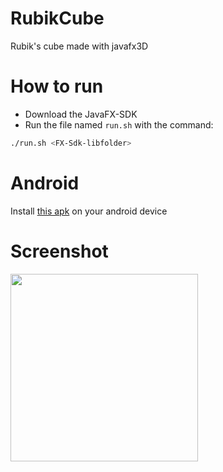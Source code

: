 # RubikCube
Rubik's cube made with javafx3D
# How to run
* Download the JavaFX-SDK
* Run the file named `run.sh` with the command:
```bash
./run.sh <FX-Sdk-libfolder>
```
# Android
Install [this apk](https://github.com/OrangoMango/RubikCube/raw/main/rubikcube.apk) on your android device
# Screenshot
<img src="https://user-images.githubusercontent.com/61402409/174483134-4b68ea9f-67f0-45b9-b375-a0d82c343b51.png" width=300 />
